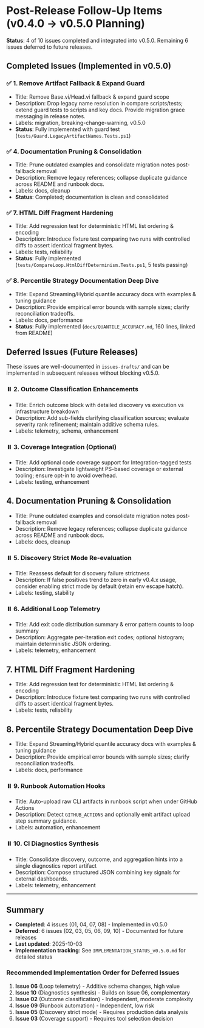 # Post-Release Follow-Up Items (v0.4.0 → v0.5.0 Planning)

**Status**: 4 of 10 issues completed and integrated into v0.5.0. Remaining 6 issues deferred to future releases.

## Completed Issues (Implemented in v0.5.0)

### ✅ 1. Remove Artifact Fallback & Expand Guard

- Title: Remove Base.vi/Head.vi fallback & expand guard scope
- Description: Drop legacy name resolution in compare scripts/tests; extend guard tests to scripts and key docs. Provide migration grace messaging in release notes.
- Labels: migration, breaking-change-warning, v0.5.0
- **Status**: Fully implemented with guard test (`tests/Guard.LegacyArtifactNames.Tests.ps1`)

### ✅ 4. Documentation Pruning & Consolidation

- Title: Prune outdated examples and consolidate migration notes post-fallback removal
- Description: Remove legacy references; collapse duplicate guidance across README and runbook docs.
- Labels: docs, cleanup
- **Status**: Completed; documentation is clean and consolidated

### ✅ 7. HTML Diff Fragment Hardening

- Title: Add regression test for deterministic HTML list ordering & encoding
- Description: Introduce fixture test comparing two runs with controlled diffs to assert identical fragment bytes.
- Labels: tests, reliability
- **Status**: Fully implemented (`tests/CompareLoop.HtmlDiffDeterminism.Tests.ps1`, 5 tests passing)

### ✅ 8. Percentile Strategy Documentation Deep Dive

- Title: Expand Streaming/Hybrid quantile accuracy docs with examples & tuning guidance
- Description: Provide empirical error bounds with sample sizes; clarify reconciliation tradeoffs.
- Labels: docs, performance
- **Status**: Fully implemented (`docs/QUANTILE_ACCURACY.md`, 160 lines, linked from README)

## Deferred Issues (Future Releases)

These issues are well-documented in `issues-drafts/` and can be implemented in subsequent releases without blocking v0.5.0.

### ⏸️ 2. Outcome Classification Enhancements

- Title: Enrich outcome block with detailed discovery vs execution vs infrastructure breakdown
- Description: Add sub-fields clarifying classification sources; evaluate severity rank refinement; maintain additive schema rules.
- Labels: telemetry, schema, enhancement

### ⏸️ 3. Coverage Integration (Optional)

- Title: Add optional code coverage support for Integration-tagged tests
- Description: Investigate lightweight PS-based coverage or external tooling; ensure opt-in to avoid overhead.
- Labels: testing, enhancement

## 4. Documentation Pruning & Consolidation

- Title: Prune outdated examples and consolidate migration notes post-fallback removal
- Description: Remove legacy references; collapse duplicate guidance across README and runbook docs.
- Labels: docs, cleanup

### ⏸️ 5. Discovery Strict Mode Re-evaluation

- Title: Reassess default for discovery failure strictness
- Description: If false positives trend to zero in early v0.4.x usage, consider enabling strict mode by default (retain env escape hatch).
- Labels: testing, stability

### ⏸️ 6. Additional Loop Telemetry

- Title: Add exit code distribution summary & error pattern counts to loop summary
- Description: Aggregate per-iteration exit codes; optional histogram; maintain deterministic JSON ordering.
- Labels: telemetry, enhancement

## 7. HTML Diff Fragment Hardening

- Title: Add regression test for deterministic HTML list ordering & encoding
- Description: Introduce fixture test comparing two runs with controlled diffs to assert identical fragment bytes.
- Labels: tests, reliability

## 8. Percentile Strategy Documentation Deep Dive

- Title: Expand Streaming/Hybrid quantile accuracy docs with examples & tuning guidance
- Description: Provide empirical error bounds with sample sizes; clarify reconciliation tradeoffs.
- Labels: docs, performance

### ⏸️ 9. Runbook Automation Hooks

- Title: Auto-upload raw CLI artifacts in runbook script when under GitHub Actions
- Description: Detect `GITHUB_ACTIONS` and optionally emit artifact upload step summary guidance.
- Labels: automation, enhancement

### ⏸️ 10. CI Diagnostics Synthesis

- Title: Consolidate discovery, outcome, and aggregation hints into a single diagnostics report artifact
- Description: Compose structured JSON combining key signals for external dashboards.
- Labels: telemetry, enhancement

---

## Summary

- **Completed**: 4 issues (01, 04, 07, 08) - Implemented in v0.5.0
- **Deferred**: 6 issues (02, 03, 05, 06, 09, 10) - Documented for future releases
- **Last updated**: 2025-10-03
- **Implementation tracking**: See `IMPLEMENTATION_STATUS_v0.5.0.md` for detailed status

### Recommended Implementation Order for Deferred Issues

1. **Issue 06** (Loop telemetry) - Additive schema changes, high value
2. **Issue 10** (Diagnostics synthesis) - Builds on Issue 06, complementary
3. **Issue 02** (Outcome classification) - Independent, moderate complexity
4. **Issue 09** (Runbook automation) - Independent, low risk
5. **Issue 05** (Discovery strict mode) - Requires production data analysis
6. **Issue 03** (Coverage support) - Requires tool selection decision
